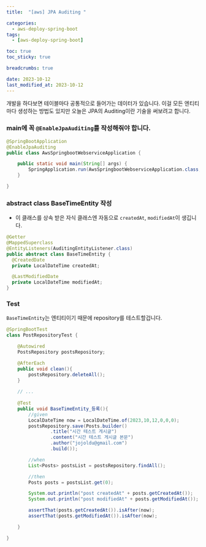 ```yaml
---
title:  "[aws] JPA Auditing "

categories:
  - aws-deploy-spring-boot
tags:
  - [aws-deploy-spring-boot]

toc: true
toc_sticky: true

breadcrumbs: true

date: 2023-10-12
last_modified_at: 2023-10-12
---
```


개발을 하다보면 테이블마다 공통적으로 들어가는 데이터가 있습니다.
이걸 모든 엔티티마다 생성하는 방법도 있지만 오늘은 JPA의 Auditing이란 기술을 써보려고 합니다.

### main에 꼭 `@EnableJpaAuditing`를 작성해줘야 합니다.
```java
@SpringBootApplication
@EnableJpaAuditing
public class AwsSpringbootWebserviceApplication {

    public static void main(String[] args) {
        SpringApplication.run(AwsSpringbootWebserviceApplication.class, args);
    }

}
```

### abstract class BaseTimeEntity 작성
- 이 클래스를 상속 받은 자식 클래스엔 자동으로 `createdAt`, `modifiedAt`이 생깁니다.
```java
@Getter
@MappedSuperclass
@EntityListeners(AuditingEntityListener.class)
public abstract class BaseTimeEntity {
  @CreatedDate
  private LocalDateTime createdAt;

  @LastModifiedDate
  private LocalDateTime modifiedAt;
}
```

### Test
`BaseTimeEntity`는 엔티티이기 때문에 repository를 테스트할겁니다.
```java
@SpringBootTest
class PostRepositoryTest {

    @Autowired
    PostsRepository postsRepository;

    @AfterEach
    public void clean(){
        postsRepository.deleteAll();
    }
    
    // ...
  
    @Test
    public void BaseTimeEntity_등록(){
        //given
        LocalDateTime now = LocalDateTime.of(2023,10,12,0,0,0);
        postsRepository.save(Posts.builder()
                .title("시간 테스트 게시글")
                .content("시간 테스트 게시글 본문")
                .author("jojoldu@gmail.com")
                .build());

        //when
        List<Posts> postsList = postsRepository.findAll();

        //then
        Posts posts = postsList.get(0);

        System.out.println("post createdAt" + posts.getCreatedAt());
        System.out.println("post modifiedAt" + posts.getModifiedAt());

        assertThat(posts.getCreatedAt()).isAfter(now);
        assertThat(posts.getModifiedAt()).isAfter(now);

    }

}
```
